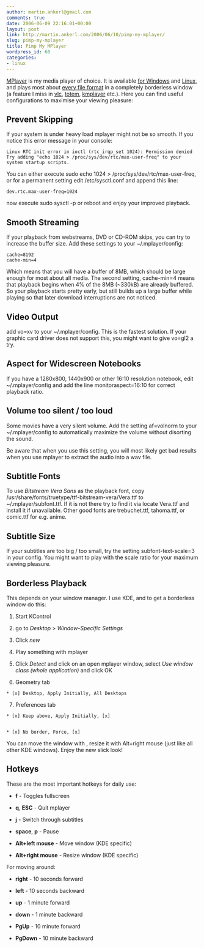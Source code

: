```yaml
---
author: martin.ankerl@gmail.com
comments: true
date: 2006-06-09 22:16:01+00:00
layout: post
link: http://martin.ankerl.com/2006/06/10/pimp-my-mplayer/
slug: pimp-my-mplayer
title: Pimp My MPlayer
wordpress_id: 60
categories:
- linux
---
```


[MPlayer](http://http://www2.mplayerhq.hu/) is my media player of choice. It is available [for Windows](http://oss.netfarm.it/mplayer-win32.php) and [Linux](http://www.mplayerhq.hu/homepage/design7/dload.html), and plays most about [every file format](http://www.mplayerhq.hu/homepage/design7/info.html) in a completely borderless window (a feature I miss in [vlc](http://www.videolan.org/vlc/), [totem](http://www.gnome.org/projects/totem/), [kmplayer](http://kmplayer.kde.org/) etc.). Here you can find useful configurations to maximise your viewing pleasure:
<!-- more -->


## Prevent Skipping


If your system is under heavy load mplayer might not be so smooth. If you notice this error message in your console:


    
    Linux RTC init error in ioctl (rtc_irqp_set 1024): Permission denied
    Try adding "echo 1024 > /proc/sys/dev/rtc/max-user-freq" to your system startup scripts.



You can either execute sudo echo 1024 > /proc/sys/dev/rtc/max-user-freq, or for a permanent setting edit /etc/sysctl.conf and append this line:

    
    dev.rtc.max-user-freq=1024


now execute sudo sysctl -p or reboot and enjoy your improved playback.



## Smooth Streaming


If your playback from webstreams, DVD or CD-ROM skips, you can try to increase the buffer size. Add these settings to your ~/.mplayer/config:

    
    cache=8192
    cache-min=4


Which means that you will have a buffer of 8MB, which should be large enough for most about all media. The second setting, cache-min=4 means that playback begins when 4% of the 8MB (~330kB) are already buffered. So your playback starts pretty early, but still builds up a large buffer while playing so that later download interruptions are not noticed.



## Video Output


add vo=xv to your ~/.mplayer/config. This is the fastest solution. If your graphic card driver does not support this, you might want to give vo=gl2 a try.



## Aspect for Widescreen Notebooks


If you have a 1280x800, 1440x900 or other 16:10 resolution notebook, edit ~/.mplayer/config and add the line monitoraspect=16:10
for correct playback ratio.



## Volume too silent / too loud


Some movies have a very silent volume. Add the setting af=volnorm to your ~/.mplayer/config to automatically maximize the volume without disorting the sound.

Be aware that when you use this setting, you will most likely get bad results when you use mplayer to extract the audio into a wav file.



## Subtitle Fonts


To use _Bitstream Vera Sans_ as the playback font, copy
/usr/share/fonts/truetype/ttf-bitstream-vera/Vera.ttf to ~/.mplayer/subfont.ttf. If it is not there try to find it via locate Vera.ttf and install it if unavailable. Other good fonts are trebuchet.ttf, tahoma.ttf, or comic.ttf for e.g. anime.



## Subtitle Size


If your subtitles are too big / too small, try the setting subfont-text-scale=3 in your config. You might want to play with the scale ratio for your maximum viewing pleasure.



## Borderless Playback


This depends on your window manager. I use KDE, and to get a borderless window do this:




  1. Start KControl


  2. go to _Desktop_ > _Window-Specific Settings_


  3. Click _new_


  4. Play something with mplayer


  5. Click _Detect_ and click on an open mplayer window, select _Use window class (whole application)_ and click OK


  6. Geometry tab


    * [x] Desktop, Apply Initially, All Desktops



  7. Preferences tab


    * [x] Keep above, Apply Initially, [x]


    * [x] No border, Force, [x]



You can move the window with , resize it with Alt+right mouse (just like all other KDE windows). Enjoy the new slick look!



## Hotkeys


These are the most important hotkeys for daily use:




  * **f** - Toggles fullscreen


  * **q**, **ESC** - Quit mplayer


  * **j** - Switch through subtitles


  * **space**, **p** - Pause


  * **Alt+left mouse** - Move window (KDE specific)


  * **Alt+right mouse** - Resize window (KDE specific)



For moving around:


  * **right** - 10 seconds forward


  * **left** - 10 seconds backward


  * **up** - 1 minute forward


  * **down** - 1 minute backward


  * **PgUp** - 10 minute forward


  * **PgDown** - 10 minute backward


